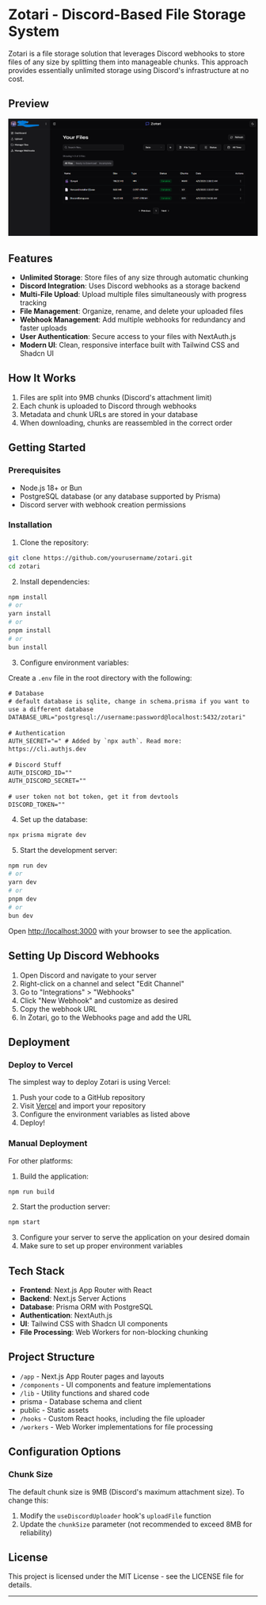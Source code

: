 # Zotari - Discord-Based File Storage System

Zotari is a file storage solution that leverages Discord webhooks to store files of any size by splitting them into manageable chunks. This approach provides essentially unlimited storage using Discord's infrastructure at no cost.

## Preview

![alt text](<Screenshot 2025-04-05 024917.png>)

## Features

- **Unlimited Storage**: Store files of any size through automatic chunking
- **Discord Integration**: Uses Discord webhooks as a storage backend
- **Multi-File Upload**: Upload multiple files simultaneously with progress tracking
- **File Management**: Organize, rename, and delete your uploaded files
- **Webhook Management**: Add multiple webhooks for redundancy and faster uploads
- **User Authentication**: Secure access to your files with NextAuth.js
- **Modern UI**: Clean, responsive interface built with Tailwind CSS and Shadcn UI

## How It Works

1. Files are split into 9MB chunks (Discord's attachment limit)
2. Each chunk is uploaded to Discord through webhooks
3. Metadata and chunk URLs are stored in your database
4. When downloading, chunks are reassembled in the correct order

## Getting Started

### Prerequisites

- Node.js 18+ or Bun
- PostgreSQL database (or any database supported by Prisma)
- Discord server with webhook creation permissions

### Installation

1. Clone the repository:

```bash
git clone https://github.com/yourusername/zotari.git
cd zotari
```

2. Install dependencies:

```bash
npm install
# or
yarn install
# or
pnpm install
# or
bun install
```

3. Configure environment variables:

Create a `.env` file in the root directory with the following:

```
# Database
# default database is sqlite, change in schema.prisma if you want to use a different database
DATABASE_URL="postgresql://username:password@localhost:5432/zotari"

# Authentication
AUTH_SECRET="=" # Added by `npx auth`. Read more: https://cli.authjs.dev

# Discord Stuff
AUTH_DISCORD_ID=""
AUTH_DISCORD_SECRET=""

# user token not bot token, get it from devtools
DISCORD_TOKEN=""
```

4. Set up the database:

```bash
npx prisma migrate dev
```

5. Start the development server:

```bash
npm run dev
# or
yarn dev
# or
pnpm dev
# or
bun dev
```

Open [http://localhost:3000](http://localhost:3000) with your browser to see the application.

## Setting Up Discord Webhooks

1. Open Discord and navigate to your server
2. Right-click on a channel and select "Edit Channel"
3. Go to "Integrations" > "Webhooks"
4. Click "New Webhook" and customize as desired
5. Copy the webhook URL
6. In Zotari, go to the Webhooks page and add the URL

## Deployment

### Deploy to Vercel

The simplest way to deploy Zotari is using Vercel:

1. Push your code to a GitHub repository
2. Visit [Vercel](https://vercel.com/new) and import your repository
3. Configure the environment variables as listed above
4. Deploy!

### Manual Deployment

For other platforms:

1. Build the application:

```bash
npm run build
```

2. Start the production server:

```bash
npm start
```

3. Configure your server to serve the application on your desired domain
4. Make sure to set up proper environment variables

## Tech Stack

- **Frontend**: Next.js App Router with React
- **Backend**: Next.js Server Actions
- **Database**: Prisma ORM with PostgreSQL
- **Authentication**: NextAuth.js
- **UI**: Tailwind CSS with Shadcn UI components
- **File Processing**: Web Workers for non-blocking chunking

## Project Structure

- `/app` - Next.js App Router pages and layouts
- `/components` - UI components and feature implementations
- `/lib` - Utility functions and shared code
- prisma - Database schema and client
- public - Static assets
- `/hooks` - Custom React hooks, including the file uploader
- `/workers` - Web Worker implementations for file processing

## Configuration Options

### Chunk Size

The default chunk size is 9MB (Discord's maximum attachment size). To change this:

1. Modify the `useDiscordUploader` hook's `uploadFile` function
2. Update the `chunkSize` parameter (not recommended to exceed 8MB for reliability)

## License

This project is licensed under the MIT License - see the LICENSE file for details.

---
